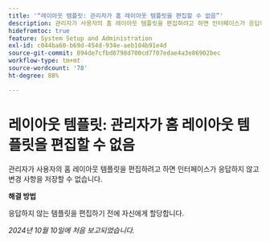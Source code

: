 ```yaml
---
title: '“레이아웃 템플릿: 관리자가 홈 레이아웃 템플릿을 편집할 수 없음”'
description: 관리자가 사용자의 홈 레이아웃 템플릿을 편집하려고 하면 인터페이스가 응답하지 않고 변경 사항을 저장할 수 없습니다.
hidefromtoc: true
feature: System Setup and Administration
exl-id: c044ba60-b69d-454d-934e-aeb104b91e4d
source-git-commit: 894de7cfbd8798d700cd7707edae4a3e86902bec
workflow-type: tm+mt
source-wordcount: '78'
ht-degree: 88%

---
```


# 레이아웃 템플릿: 관리자가 홈 레이아웃 템플릿을 편집할 수 없음

관리자가 사용자의 홈 레이아웃 템플릿을 편집하려고 하면 인터페이스가 응답하지 않고 변경 사항을 저장할 수 없습니다.

**해결 방법**

응답하지 않는 템플릿을 편집하기 전에 자신에게 할당합니다.

_2024년 10월 10일에 처음 보고되었습니다._
